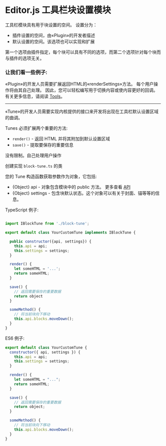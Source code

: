 # Editor.js 工具栏块设置模块

工具栏模块具有用于块设置的空间。 设置分为：

- 插件设置的空间，由«Plugin»的开发者描述
- 默认设置的空间。该选项也可以实现和扩展

第一个选项由插件指定，每个块可以具有不同的选项，而第二个选项针对每个块而与插件的选项无关。

### 让我们看一些例子:

«Plugin»的开发人员需要扩展返回HTML的«renderSettings»方法。
每个用户操作将由其自己处理。 因此，您可以轻松编写用于切换内容或使内容更好的回调。
有关更多信息，请阅读 [Tools](tools.md)。

---

«Tune»的开发人员需要实现内核提供的接口来开发将出现在工具栏默认设置区域的曲调。

Tunes 必须扩展两个重要的方法:

- `render()` - 返回 HTML 并将其附加到默认设置区域
- `save()` - 提取要保存的重要信息

没有限制。自己处理用户操作

创建实现 `block-tune.ts` 的类

您的 Tune 构造函数获取参数作为对象，它包括:

- {Object} api - 对象包含模块中的 public 方法。 更多查看 [API](api.md)
- {Object} settings - 包含块默认状态。这个对象可以有关于封面、锚等等的信息。

TypeScript 例子:

```js

import IBlockTune from './block-tune';

export default class YourCustomTune implements IBlockTune {

  public constructor({api, settings}) {
    this.api = api;
    this.settings = settings;
  }

  render() {
    let someHTML = '...';
    return someHTML;
  }

  save() {
    // 返回需要保存的重要数据
    return object
  }

  someMethod() {
    // 将当前块向下移动
    this.api.blocks.moveDown();
  }
}
```

ES6 例子:

```js
export default class YourCustomTune {
  constructor({ api, settings }) {
    this.api = api;
    this.settings = settings;
  }

  render() {
    let someHTML = "...";
    return someHTML;
  }

  save() {
    // 返回需要保存的重要数据
    return object;
  }

  someMethod() {
    // 将当前块向下移动
    this.api.blocks.moveDown();
  }
}
```
